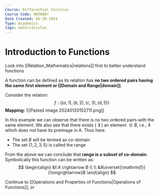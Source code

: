 ```yaml
---
Course: Differential Calculus
Course Code: MATH007
Date Created: 01-20-2024
Type: Academics
tags: math/calculus
---
```

# Introduction to Functions
Look into [[Relation_Mathematics|relations]] first to better understand functions

A function can be defined as its relation has **no two ordered pairs having the same first element or [[Domain and Range|domain]]**.

Consider the relation:
$$
f: \{ (a,1),(b,2),(c,3),(d,5) \}
$$
**Mapping:**
![[Pasted image 20240120152711.png]]

In this example we can observe that there is no two ordered pairs with the same element. We also see that there exists ( $\exists$ ) an element $\in B,$ i.e., 4 which does not have its preimage in A. Thus here:
- The set $B$ will be termed as co-domain
- The set $\{ 1,2,3,5 \}$ is called the range

From the above we can conclude that **range is a subset of co-domain**. Symbolically this function can be written as:
$$
\begin{align}
&f:A \rightarrow B \\ \\
&A\overset{\mathrm{f}}{\longrightarrow}B
\end{align}
$$

Continue to [[Operations and Properties of Functions|Operations of Functions]], or 